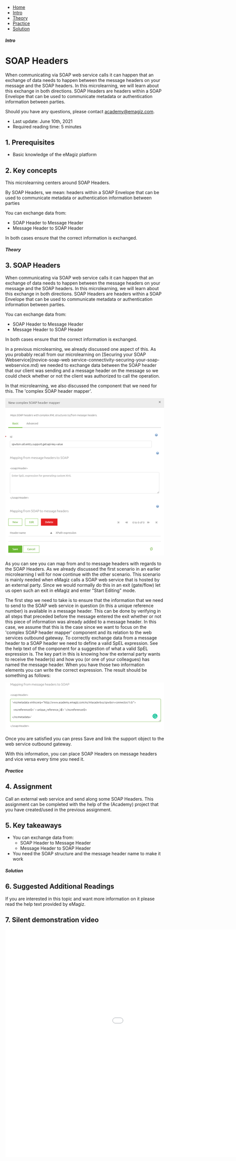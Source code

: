 <div class="ez-academy">
    <div class="ez-academy__body">
        <main class="micro-learning">
        <ul class="doc-nav">
            <li class="doc-nav__item"><a href="../../docs/microlearning/novice-soap-webservice-connectivity-index" class="doc-nav__link">Home</a></li>
            <li class="doc-nav__item"><a href="#intro" class="doc-nav__link">Intro</a></li>
            <li class="doc-nav__item"><a href="#theory" class="doc-nav__link">Theory</a></li>
            <li class="doc-nav__item"><a href="#practice" class="doc-nav__link">Practice</a></li>
            <li class="doc-nav__item"><a href="#solution" class="doc-nav__link">Solution</a></li>
        </ul>

<div class="doc">

##### Intro

# SOAP Headers
 
When communicating via SOAP web service calls it can happen that an exchange of data needs to happen between the message headers on your message and the SOAP headers. In this microlearning, we will learn about this exchange in both directions. SOAP Headers are headers within a SOAP Envelope that can be used to communicate metadata or authentication information between parties.

Should you have any questions, please contact academy@emagiz.com.

- Last update: June 10th, 2021
- Required reading time: 5 minutes

## 1. Prerequisites
- Basic knowledge of the eMagiz platform

## 2. Key concepts
This microlearning centers around SOAP Headers.

By SOAP Headers, we mean: headers within a SOAP Envelope that can be used to communicate metadata or authentication information between parties

You can exchange data from:
- SOAP Header to Message Header
- Message Header to SOAP Header

In both cases ensure that the correct information is exchanged.

##### Theory
  
## 3. SOAP Headers

When communicating via SOAP web service calls it can happen that an exchange of data needs to happen between the message headers on your message and the SOAP headers. In this microlearning, we will learn about this exchange in both directions. SOAP Headers are headers within a SOAP Envelope that can be used to communicate metadata or authentication information between parties.

You can exchange data from:
- SOAP Header to Message Header
- Message Header to SOAP Header

In both cases ensure that the correct information is exchanged.

In a previous microlearning, we already discussed one aspect of this. As you probably recall from our microlearning on [Securing your SOAP Webservice](novice-soap-web service-connectivity-securing-your-soap-webservice.md) we needed to exchange data between the SOAP header that our client was sending and a message header on the message so we could check whether or not the client was authorized to call the operation.

In that microlearning, we also discussed the component that we need for this. The 'complex SOAP header mapper'.

<p align="center"><img src="../../img/microlearning/novice-soap-webservice-connectivity-soap-headers--complex-soap-header-mapper.png"></p>

As you can see you can map from and to message headers with regards to the SOAP Headers. As we already discussed the first scenario in an earlier microlearning I will for now continue with the other scenario. This scenario is mainly needed when eMagiz calls a SOAP web service that is hosted by an external party. Since we would normally do this in an exit (gate/flow) let us open such an exit in eMagiz and enter "Start Editing" mode.

The first step we need to take is to ensure that the information that we need to send to the SOAP web service in question (in this a unique reference number) is available in a message header. This can be done by verifying in all steps that preceded before the message entered the exit whether or not this piece of information was already added to a message header. In this case, we assume that this is the case since we want to focus on the 'complex SOAP header mapper' component and its relation to the web services outbound gateway. To correctly exchange data from a message header to a SOAP header we need to define a valid SpEL expression. See the help text of the component for a suggestion of what a valid SpEL expression is. The key part in this is knowing how the external party wants to receive the header(s) and how you (or one of your colleagues) has named the message header. When you have those two information elements you can write the correct expression. The result should be something as follows:

<p align="center"><img src="../../img/microlearning/novice-soap-webservice-connectivity-soap-headers--mapping-from-message-header.png"></p>

Once you are satisfied you can press Save and link the support object to the web service outbound gateway.

With this information, you can place SOAP Headers on message headers and vice versa every time you need it.

##### Practice

## 4. Assignment

Call an external web service and send along some SOAP Headers.
This assignment can be completed with the help of the (Academy) project that you have created/used in the previous assignment.

## 5. Key takeaways

- You can exchange data from:
    - SOAP Header to Message Header
    - Message Header to SOAP Header
- You need the SOAP structure and the message header name to make it work

##### Solution

## 6. Suggested Additional Readings

If you are interested in this topic and want more information on it please read the help text provided by eMagiz.

## 7. Silent demonstration video

<iframe width="1280" height="720" src="../../vid/microlearning/novice-soap-webservice-connectivity-soap-headers.mp4" frameborder="0" allow="accelerometer; autoplay; clipboard-write; encrypted-media; gyroscope; picture-in-picture" allowfullscreen></iframe>

</div>
</main>
</div>
</div>